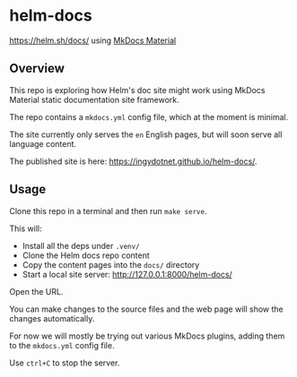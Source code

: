 helm-docs
=========

https://helm.sh/docs/ using [MkDocs Material](
https://squidfunk.github.io/mkdocs-material/)


## Overview

This repo is exploring how Helm's doc site might work using MkDocs Material
static documentation site framework.

The repo contains a `mkdocs.yml` config file, which at the moment is minimal.

The site currently only serves the `en` English pages, but will soon serve all
language content.

The published site is here: <https://ingydotnet.github.io/helm-docs/>.


## Usage

Clone this repo in a terminal and then run `make serve`.

This will:

* Install all the deps under `.venv/`
* Clone the Helm docs repo content
* Copy the content pages into the `docs/` directory
* Start a local site server: http://127.0.0.1:8000/helm-docs/

Open the URL.

You can make changes to the source files and the web page will show the
changes automatically.

For now we will mostly be trying out various MkDocs plugins, adding them to the
`mkdocs.yml` config file.

Use `ctrl+C` to stop the server.
